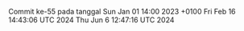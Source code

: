 Commit ke-55 pada tanggal Sun Jan 01 14:00 2023 +0100
Fri Feb 16 14:43:06 UTC 2024
Thu Jun  6 12:47:16 UTC 2024
